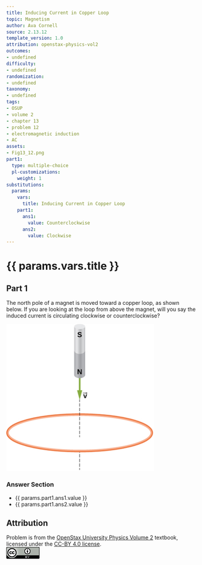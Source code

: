 ```yaml
---
title: Inducing Current in Copper Loop
topic: Magnetism
author: Ava Cornell
source: 2.13.12
template_version: 1.0
attribution: openstax-physics-vol2
outcomes:
- undefined
difficulty:
- undefined
randomization:
- undefined
taxonomy:
- undefined
tags:
- OSUP
- volume 2
- chapter 13
- problem 12
- electromagnetic induction
- AC
assets:
- Fig13_12.png
part1:
  type: multiple-choice
  pl-customizations:
    weight: 1
substitutions:
  params:
    vars:
      title: Inducing Current in Copper Loop
    part1:
      ans1:
        value: Counterclockwise
      ans2:
        value: Clockwise
---
```

# {{ params.vars.title }}

## Part 1

The north pole of a magnet is moved toward a copper loop, as shown below. If you are looking at the loop from above the magnet, will you say the induced current is circulating clockwise or counterclockwise?

<img src="Fig13_12.png">

### Answer Section

- {{ params.part1.ans1.value }}
- {{ params.part1.ans2.value }}

## Attribution

Problem is from the [OpenStax University Physics Volume 2](https://openstax.org/details/books/university-physics-volume-2) textbook, licensed under the [CC-BY 4.0 license](https://creativecommons.org/licenses/by/4.0/).<br>![Image representing the Creative Commons 4.0 BY license.](https://raw.githubusercontent.com/firasm/bits/master/by.png)